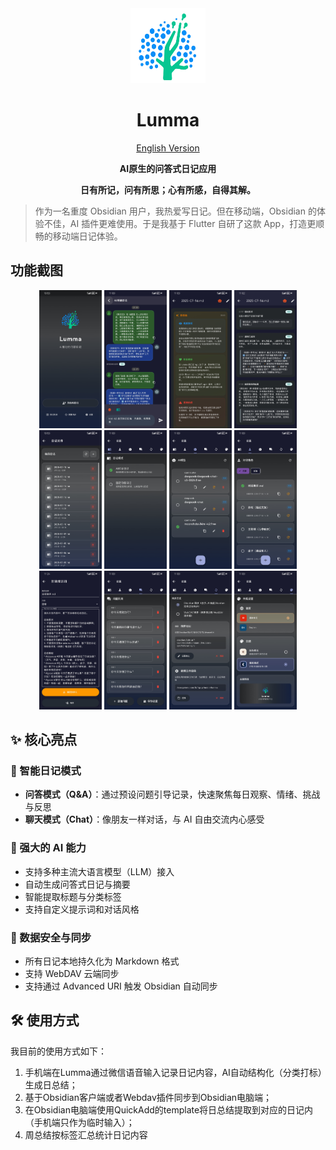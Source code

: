 <div align="center">
  <img src="assets/icon/icon.svg" width="120" height="120" alt="Lumma Logo">

  # Lumma

  [English Version](./README.md)

  **AI原生的问答式日记应用**
</div>

<div align="center">
  <strong>日有所记，问有所思；心有所感，自得其解。</strong>
</div>

> 作为一名重度 Obsidian 用户，我热爱写日记。但在移动端，Obsidian 的体验不佳，AI 插件更难使用。于是我基于 Flutter 自研了这款 App，打造更顺畅的移动端日记体验。

## 功能截图

<div align="center">
  <img src="docs/screenshots/v1.0.0/home.jpg" width="100">
  <img src="docs/screenshots/v1.0.0/chat.jpg" width="100">
  <img src="docs/screenshots/v1.0.0/summary.jpg" width="100">
  <img src="docs/screenshots/v1.0.0/diary_detail.jpg" width="100">
</div>
<div align="center">
  <img src="docs/screenshots/v1.0.0/diary_list.jpg" width="100">
  <img src="docs/screenshots/v1.0.0/diary_mode.jpg" width="100">
  <img src="docs/screenshots/v1.0.0/setting_llm.jpg" width="100">
  <img src="docs/screenshots/v1.0.0/setting_prompt.jpg" width="100">
</div>
<div align="center">
  <img src="docs/screenshots/v1.0.0/summary_prompt.jpg" width="100">
  <img src="docs/screenshots/v1.0.0/setting_qa.jpg" width="100">
  <img src="docs/screenshots/v1.0.0/sync.jpg" width="100">
  <img src="docs/screenshots/v1.0.0/theme.jpg" width="100">
</div>

## ✨ 核心亮点

### 📝 智能日记模式

- **问答模式（Q&A）**：通过预设问题引导记录，快速聚焦每日观察、情绪、挑战与反思
- **聊天模式（Chat）**：像朋友一样对话，与 AI 自由交流内心感受

### 🤖 强大的 AI 能力

- 支持多种主流大语言模型（LLM）接入
- 自动生成问答式日记与摘要
- 智能提取标题与分类标签
- 支持自定义提示词和对话风格


### 💾 数据安全与同步

- 所有日记本地持久化为 Markdown 格式
- 支持 WebDAV 云端同步
- 支持通过 Advanced URI 触发 Obsidian 自动同步

## 🛠 使用方式
我目前的使用方式如下：
1. 手机端在Lumma通过微信语音输入记录日记内容，AI自动结构化（分类打标）生成日总结；
2. 基于Obsidian客户端或者Webdav插件同步到Obsidian电脑端；
3. 在Obsidian电脑端使用QuickAdd的template将日总结提取到对应的日记内（手机端只作为临时输入）；
4. 周总结按标签汇总统计日记内容
